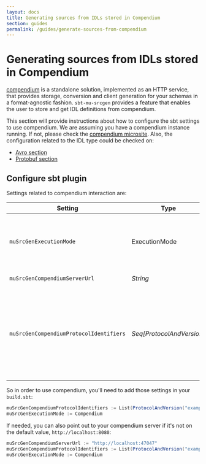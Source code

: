 ```yaml
---
layout: docs
title: Generating sources from IDLs stored in Compendium
section: guides
permalink: /guides/generate-sources-from-compendium
---
```


# Generating sources from IDLs stored in Compendium

[compendium] is a standalone solution, implemented as an HTTP service, that provides storage, conversion and client generation for your schemas in a format-agnostic fashion.
`sbt-mu-srcgen` provides a feature that enables the user to store and get IDL definitions from compendium.

This section will provide instructions about how to configure the sbt settings to use compendium. We are assuming you have a compendium instance running.
If not, please check the [compendium microsite](https://higherkindness.io/compendium/).
Also, the configuration related to the IDL type could be checked on:

* [Avro section](generate-sources-from-avro)
* [Protobuf section](generate-sources-from-proto)

## Configure sbt plugin

Settings related to compendium interaction are:

| Setting | Type | Description | Default value |
|---|---|---|---|
| `muSrcGenExecutionMode` | ExecutionMode | Execution mode of the plugin. If `Compendium`, it's required a compendium instance where IDL files are saved. | `Local` |
| `muSrcGenCompendiumServerUrl` | _String_| Compendium server url | `http://localhost:8080` |
| `muSrcGenCompendiumProtocolIdentifiers` | _Seq[ProtocolAndVersion]_ | Protocol identifiers to retrieve from compendium. `ProtocolAndVersion` provides two values: `name` (mandatory) that corresponds with the identifier used to store the protocol and `version` (optional) | `Nil` |

So in order to use compendium, you'll need to add those settings in your `build.sbt`:

```sbt
muSrcGenCompendiumProtocolIdentifiers := List(ProtocolAndVersion("example1", None))
muSrcGenExecutionMode := Compendium
```

If needed, you can also point out to your compendium server if it's not on the default value, `http://localhost:8080`:

```sbt
muSrcGenCompendiumServerUrl := "http://localhost:47047"
muSrcGenCompendiumProtocolIdentifiers := List(ProtocolAndVersion("example2", Some(2)))
muSrcGenExecutionMode := Compendium
```

[compendium]: https://higherkindness.io/compendium/